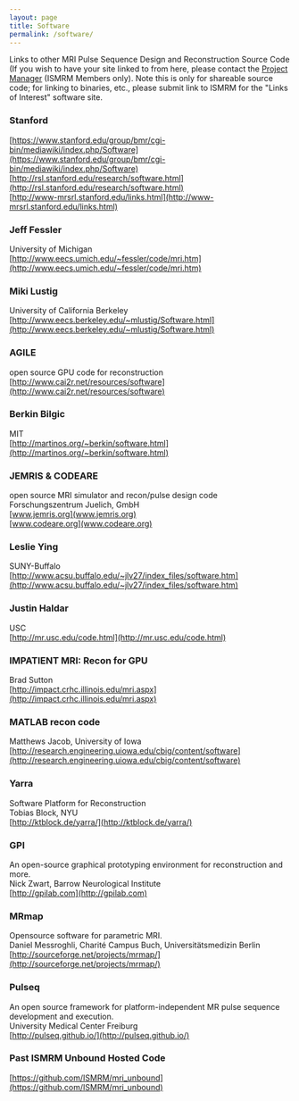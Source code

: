 ```yaml
---
layout: page
title: Software
permalink: /software/
---
```


Links to other MRI Pulse Sequence Design and Reconstruction Source Code (If you
wish to have your site linked to from here, please contact the 
[Project Manager](mailto:jim.pipe@chw.edu) (ISMRM Members only).  Note this is
only for shareable source code; for linking to binaries, etc., please submit
link to ISMRM for the "Links of Interest" software site.
 
### Stanford
 [https://www.stanford.edu/group/bmr/cgi-bin/mediawiki/index.php/Software](https://www.stanford.edu/group/bmr/cgi-bin/mediawiki/index.php/Software) <br>
 [http://rsl.stanford.edu/research/software.html](http://rsl.stanford.edu/research/software.html) <br>
 [http://www-mrsrl.stanford.edu/links.html](http://www-mrsrl.stanford.edu/links.html)

### Jeff Fessler
 University of Michigan <br>
 [http://www.eecs.umich.edu/~fessler/code/mri.htm](http://www.eecs.umich.edu/~fessler/code/mri.htm)

### Miki Lustig
 University of California Berkeley <br>
 [http://www.eecs.berkeley.edu/~mlustig/Software.html](http://www.eecs.berkeley.edu/~mlustig/Software.html)

### AGILE
 open source GPU code for reconstruction <br>
 [http://www.cai2r.net/resources/software](http://www.cai2r.net/resources/software)

### Berkin Bilgic
 MIT <br>
 [http://martinos.org/~berkin/software.html](http://martinos.org/~berkin/software.html)

### JEMRIS & CODEARE
 open source MRI simulator and recon/pulse design code <br>
 Forschungszentrum Juelich, GmbH <br>
 [www.jemris.org](www.jemris.org) <br>
 [www.codeare.org](www.codeare.org)

### Leslie Ying
 SUNY-Buffalo <br>
 [http://www.acsu.buffalo.edu/~jlv27/index_files/software.htm](http://www.acsu.buffalo.edu/~jlv27/index_files/software.htm)

### Justin Haldar 
 USC <br>
 [http://mr.usc.edu/code.html](http://mr.usc.edu/code.html)

### IMPATIENT MRI: Recon for GPU
 Brad Sutton <br>
 [http://impact.crhc.illinois.edu/mri.aspx](http://impact.crhc.illinois.edu/mri.aspx)

### MATLAB recon code
 Matthews Jacob, University of Iowa <br>
 [http://research.engineering.uiowa.edu/cbig/content/software](http://research.engineering.uiowa.edu/cbig/content/software)

### Yarra
 Software Platform for Reconstruction <br>
 Tobias Block, NYU <br>
 [http://ktblock.de/yarra/](http://ktblock.de/yarra/)

### GPI
 An open-source graphical prototyping environment for reconstruction and more. <br>
 Nick Zwart, Barrow Neurological Institute <br>
 [http://gpilab.com](http://gpilab.com)
  
### MRmap 
 Opensource software for parametric MRI. <br>
 Daniel Messroghli, Charité Campus Buch, Universitätsmedizin Berlin <br>
 [http://sourceforge.net/projects/mrmap/](http://sourceforge.net/projects/mrmap/)

### Pulseq 
 An open source framework for platform-independent MR pulse sequence development and execution. <br>
 University Medical Center Freiburg <br>
 [http://pulseq.github.io/](http://pulseq.github.io/)

### Past ISMRM Unbound Hosted Code
 [https://github.com/ISMRM/mri_unbound](https://github.com/ISMRM/mri_unbound)
